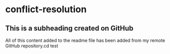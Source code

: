 # conflict-resolution

## This is a subheading created on GitHub

All of this content added to the readme file has been added from my remote GitHub repository.cd
test
